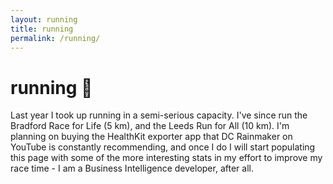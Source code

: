 ```yaml
---
layout: running
title: running
permalink: /running/
---
```


<h1 class="page-top">running 🏃</h1>

<p>Last year I took up running in a semi-serious capacity. I've since run the Bradford Race for Life (5 km), and the Leeds Run for All (10 km). I'm planning on buying the HealthKit exporter app that DC Rainmaker on YouTube is constantly recommending, and once I do I will start populating this page with some of the more interesting stats in my effort to improve my race time - I am a Business Intelligence developer, after all.</p>